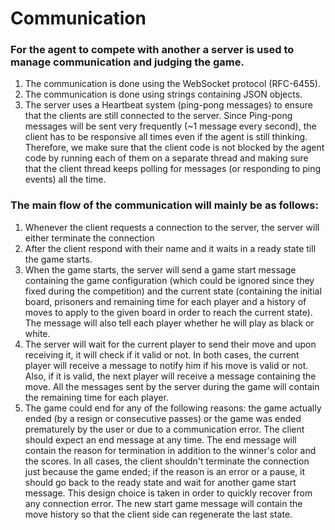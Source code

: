 # Communication
### For the agent to compete with another a server is used to manage communication and judging the game.

1. The communication is done using the WebSocket protocol (RFC-6455).
2. The communication is done using strings containing JSON objects. 
3. The server uses a Heartbeat system (ping-pong messages) to ensure that the clients are still connected to the server.
   Since Ping-pong messages will be sent very frequently (~1 message every second), the client has to be responsive all times
   even if the agent is still thinking. Therefore, we make sure that the client code is not blocked by the agent code by running
   each of them on a separate thread and making sure that the client thread keeps polling for messages (or responding to ping events) all the time.
   
### The main flow of the communication will mainly be as follows:
1. Whenever the client requests a connection to the server, the server will either terminate the connection
2. After the client respond with their name and it waits in a ready state till the game starts.
3. When the game starts, the server will send a game start message containing the game configuration
   (which could be ignored since they fixed during the competition) and the current state (containing the initial board,
   prisoners and remaining time for each player and a history of moves to apply to the given board in order to reach the current state).
   The message will also tell each player whether he will play as black or white.
4. The server will wait for the current player to send their move and upon receiving it,
   it will check if it valid or not. In both cases, the current player will receive a message to notify him if his move is valid or not.
   Also, if it is valid, the next player will receive a message containing the move.
   All the messages sent by the server during the game will contain the remaining time for each player.
5. The game could end for any of the following reasons: the game actually ended (by a resign or consecutive passes) or
   the game was ended prematurely by the user or due to a communication error. The client should expect an end message at any time.
   The end message will contain the reason for termination in addition to the winner's color and the scores.
   In all cases, the client shouldn't terminate the connection just because the game ended; if the reason is an error or a pause,
   it should go back to the ready state and wait for another game start message. This design choice is taken
   in order to quickly recover from any connection error. The new start game message will contain the move history
   so that the client side can regenerate the last state.

